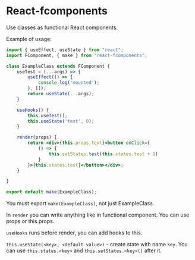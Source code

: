 # React-fcomponents

Use classes as functional React components.

Example of usage: 

```jsx
import { useEffect, useState } from "react";
import FComponent, { make } from "react-fcomponents";

class ExampleClass extends FComponent {
    useTest = (...args) => {
        useEffect(() => {
            console.log('mounted');
        }, []);
        return useState(...args);
    }

    useHooks() {
        this.useTest();
        this.useState('test', 0);
    }

    render(props) {
        return <div>{this.props.text}<button onClick={
            () => {
                this.setStates.test(this.states.test + 1)
            }
        }>{this.states.test}</button></div>;
    }

}

export default make(ExampleClass);
```

You must export `make(ExampleClass)`, not just ExampleClass.

In `render` you can write anything like in functional component. You can use props or this.props.

`useHooks` runs before render, you can add hooks to this.

`this.useState(<key>, <default value>)` - create state with name `key`. You can use `this.states.<key>` and `this.setStates.<key>()` after it.